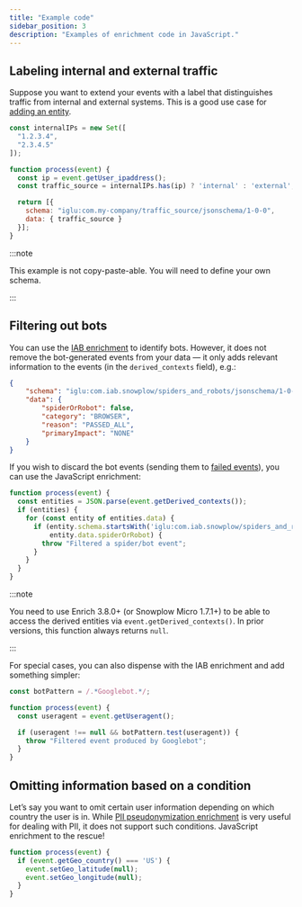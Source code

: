 ```yaml
---
title: "Example code"
sidebar_position: 3
description: "Examples of enrichment code in JavaScript."
---
```


## Labeling internal and external traffic

Suppose you want to extend your events with a label that distinguishes traffic from internal and external systems. This is a good use case for [adding an entity](/docs/enriching-your-data/available-enrichments/custom-javascript-enrichment/writing/index.md#adding-extra-entities-to-the-event).

```js
const internalIPs = new Set([
  "1.2.3.4",
  "2.3.4.5"
]);

function process(event) {
  const ip = event.getUser_ipaddress();
  const traffic_source = internalIPs.has(ip) ? 'internal' : 'external';

  return [{
    schema: "iglu:com.my-company/traffic_source/jsonschema/1-0-0",
    data: { traffic_source }
  }];
}
```

:::note

This example is not copy-paste-able. You will need to define your own schema.

:::

## Filtering out bots

You can use the [IAB enrichment](/docs/enriching-your-data/available-enrichments/iab-enrichment/index.md) to identify bots. However, it does not remove the bot-generated events from your data — it only adds relevant information to the events (in the `derived_contexts` field), e.g.:

```json
{
    "schema": "iglu:com.iab.snowplow/spiders_and_robots/jsonschema/1-0-0",
    "data": {
        "spiderOrRobot": false,
        "category": "BROWSER",
        "reason": "PASSED_ALL",
        "primaryImpact": "NONE"
    }
}
```

If you wish to discard the bot events (sending them to [failed events](/docs/fundamentals/failed-events/index.md)), you can use the JavaScript enrichment:

```js
function process(event) {
  const entities = JSON.parse(event.getDerived_contexts());
  if (entities) {
    for (const entity of entities.data) {
      if (entity.schema.startsWith('iglu:com.iab.snowplow/spiders_and_robots/jsonschema/1') &&
          entity.data.spiderOrRobot) {
        throw "Filtered a spider/bot event";
      }
    }
  }
}
```

:::note

You need to use Enrich 3.8.0+ (or Snowplow Micro 1.7.1+) to be able to access the derived entities via `event.getDerived_contexts()`. In prior versions, this function always returns `null`.

:::

For special cases, you can also dispense with the IAB enrichment and add something simpler:

```js
const botPattern = /.*Googlebot.*/;

function process(event) {
  const useragent = event.getUseragent();

  if (useragent !== null && botPattern.test(useragent)) {
    throw "Filtered event produced by Googlebot";
  }
}
```

## Omitting information based on a condition

Let’s say you want to omit certain user information depending on which country the user is in. While [PII pseudonymization enrichment](/docs/enriching-your-data/available-enrichments/pii-pseudonymization-enrichment/index.md) is very useful for dealing with PII, it does not support such conditions. JavaScript enrichment to the rescue!

```js
function process(event) {
  if (event.getGeo_country() === 'US') {
    event.setGeo_latitude(null);
    event.setGeo_longitude(null);
  }
}
```
